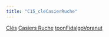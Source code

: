 ```yaml
---
title: "C15_cleCasierRuche"
---
```


[Clés](notes/equipements/cles/C_Clés.md) [Casiers Ruche](notes/equipements/consommables/C_CasierRuche.md) [toonFidalgoVoranut](notes/equipements/utilisateurs/toonFidalgoVoranut.md)